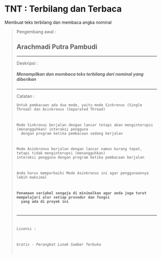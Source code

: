 # TNT : Terbilang dan Terbaca
Membuat teks terbilang dan membaca angka nominal 

<blockquote>
  <p>Pengembang awal :</p>
  <h2>Arachmadi Putra Pambudi</h2>
<hr>
  <p>Deskripsi :</p>
  <h5>Menampilkan dan membaca teks terbilang dari nominal yang diberikan</h5>
<hr>
  <p>Catatan :</p>
<code><p>Untuk pembacaan ada dua mode, yaitu mode Sinkronus (Single Thread) dan Asinkronus (Separated Thread)</p>
<p>Mode Sinkronus berjalan dengan lancar tetapi akan menginterupsi (menangguhkan) interaksi pengguna
  dengan program ketika pembacaan sedang berjalan</p>
<p>Mode Asinkronus berjalan dengan lancar namun kurang tepat, tetapi tidak menginterupsi (menangguhkan)
interaksi pengguna dengan program ketika pembacaan berjalan</p>
<p>Anda harus memperbaiki Mode Asinkronus ini agar penggunaannya lebih maksimal</p>
<p><b>Penamaan variabel sengaja di minimalkan agar anda juga turut mempelajari alur setiap prosedur dan fungsi
  yang ada di proyek ini</b></p>
<hr>
<p>Lisensi :</p>
<p><i>Gratis - Perangkat Lunak Sumber Terbuka</i></p>
</blockquote>
